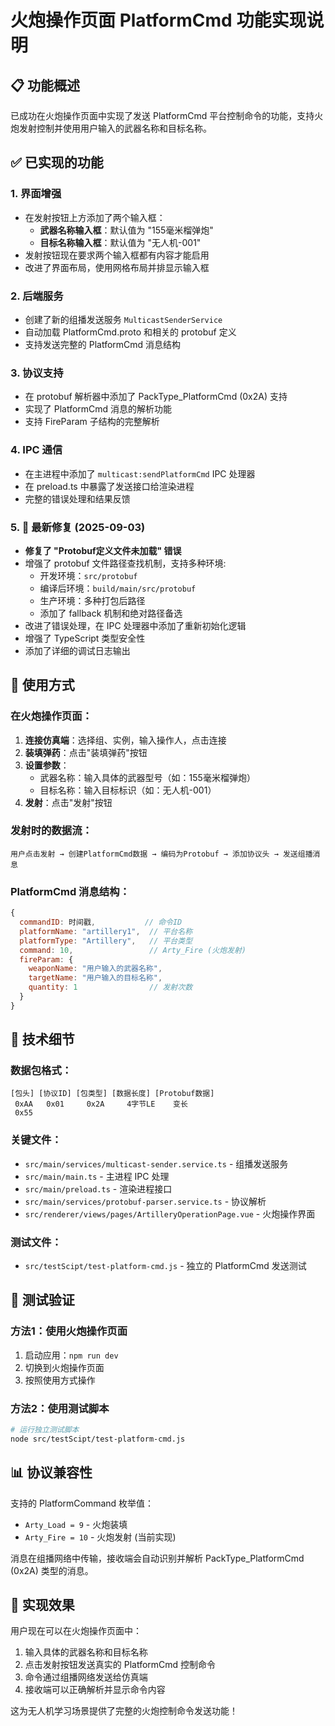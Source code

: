 # 火炮操作页面 PlatformCmd 功能实现说明

## 📋 功能概述

已成功在火炮操作页面中实现了发送 PlatformCmd 平台控制命令的功能，支持火炮发射控制并使用用户输入的武器名称和目标名称。

## ✅ 已实现的功能

### 1. 界面增强
- 在发射按钮上方添加了两个输入框：
  - **武器名称输入框**：默认值为 "155毫米榴弹炮"
  - **目标名称输入框**：默认值为 "无人机-001"
- 发射按钮现在要求两个输入框都有内容才能启用
- 改进了界面布局，使用网格布局并排显示输入框

### 2. 后端服务
- 创建了新的组播发送服务 `MulticastSenderService`
- 自动加载 PlatformCmd.proto 和相关的 protobuf 定义
- 支持发送完整的 PlatformCmd 消息结构

### 3. 协议支持
- 在 protobuf 解析器中添加了 PackType_PlatformCmd (0x2A) 支持
- 实现了 PlatformCmd 消息的解析功能
- 支持 FireParam 子结构的完整解析

### 4. IPC 通信
- 在主进程中添加了 `multicast:sendPlatformCmd` IPC 处理器
- 在 preload.ts 中暴露了发送接口给渲染进程
- 完整的错误处理和结果反馈

### 5. 🔧 最新修复 (2025-09-03)
- **修复了 "Protobuf定义文件未加载" 错误**
- 增强了 protobuf 文件路径查找机制，支持多种环境:
  - 开发环境：`src/protobuf`
  - 编译后环境：`build/main/src/protobuf`
  - 生产环境：多种打包后路径
  - 添加了 fallback 机制和绝对路径备选
- 改进了错误处理，在 IPC 处理器中添加了重新初始化逻辑
- 增强了 TypeScript 类型安全性
- 添加了详细的调试日志输出

## 🎯 使用方式

### 在火炮操作页面：

1. **连接仿真端**：选择组、实例，输入操作人，点击连接
2. **装填弹药**：点击"装填弹药"按钮
3. **设置参数**：
   - 武器名称：输入具体的武器型号（如：155毫米榴弹炮）
   - 目标名称：输入目标标识（如：无人机-001）
4. **发射**：点击"发射"按钮

### 发射时的数据流：

```
用户点击发射 → 创建PlatformCmd数据 → 编码为Protobuf → 添加协议头 → 发送组播消息
```

### PlatformCmd 消息结构：

```javascript
{
  commandID: 时间戳,           // 命令ID
  platformName: "artillery1",  // 平台名称
  platformType: "Artillery",   // 平台类型  
  command: 10,                 // Arty_Fire (火炮发射)
  fireParam: {
    weaponName: "用户输入的武器名称",
    targetName: "用户输入的目标名称", 
    quantity: 1                // 发射次数
  }
}
```

## 🔧 技术细节

### 数据包格式：
```
[包头] [协议ID] [包类型] [数据长度] [Protobuf数据]
 0xAA   0x01     0x2A     4字节LE    变长
 0x55
```

### 关键文件：
- `src/main/services/multicast-sender.service.ts` - 组播发送服务
- `src/main/main.ts` - 主进程 IPC 处理
- `src/main/preload.ts` - 渲染进程接口
- `src/main/services/protobuf-parser.service.ts` - 协议解析
- `src/renderer/views/pages/ArtilleryOperationPage.vue` - 火炮操作界面

### 测试文件：
- `src/testScipt/test-platform-cmd.js` - 独立的 PlatformCmd 发送测试

## 🚀 测试验证

### 方法1：使用火炮操作页面
1. 启动应用：`npm run dev`
2. 切换到火炮操作页面
3. 按照使用方式操作

### 方法2：使用测试脚本
```bash
# 运行独立测试脚本
node src/testScipt/test-platform-cmd.js
```

## 📊 协议兼容性

支持的 PlatformCommand 枚举值：
- `Arty_Load = 9` - 火炮装填
- `Arty_Fire = 10` - 火炮发射 (当前实现)

消息在组播网络中传输，接收端会自动识别并解析 PackType_PlatformCmd (0x2A) 类型的消息。

## 🎉 实现效果

用户现在可以在火炮操作页面中：
1. 输入具体的武器名称和目标名称
2. 点击发射按钮发送真实的 PlatformCmd 控制命令
3. 命令通过组播网络发送给仿真端
4. 接收端可以正确解析并显示命令内容

这为无人机学习场景提供了完整的火炮控制命令发送功能！